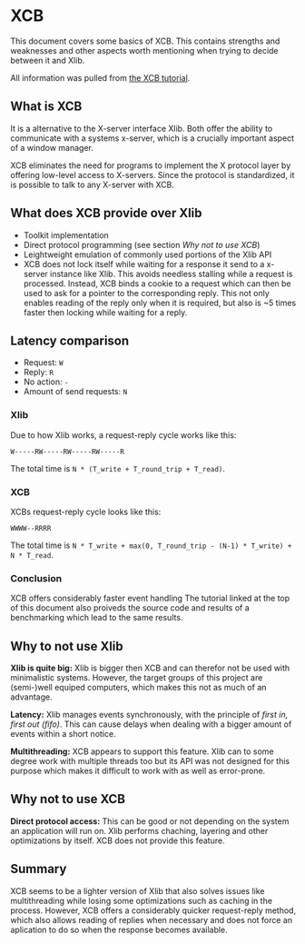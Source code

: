 # XCB
This document covers some basics of XCB.
This contains strengths and weaknesses and other aspects worth mentioning when trying to decide between
it and Xlib.

All information was pulled from [the XCB tutorial](https://xcb.freedesktop.org/tutorial/).

## What is XCB

It is a alternative to the X-server interface Xlib.
Both offer the ability to communicate with a systems x-server,
which is a crucially important aspect of a window manager.

XCB eliminates the need for programs to implement the X protocol layer by offering low-level access to X-servers.
Since the protocol is standardized, it is possible to talk to any X-server with XCB.

## What does XCB provide over Xlib

- Toolkit implementation
- Direct protocol programming (see section *Why not to use XCB*)
- Leightweight emulation of commonly used portions of the Xlib API
- XCB does not lock itself while waiting for a response it send to a x-server instance like Xlib.
  This avoids needless stalling while a request is processed.
  Instead, XCB binds a cookie to a request which can then be used to ask for a pointer to the corresponding reply.
  This not only enables reading of the reply only when it is required, but also is ~5 times faster then locking while waiting for a reply.


## Latency comparison

- Request: `W`
- Reply: `R`
- No action: `-`
- Amount of send requests: `N`

### Xlib
Due to how Xlib works, a request-reply cycle works like this:
```
W-----RW-----RW-----RW-----R
```
The total time is `N * (T_write + T_round_trip + T_read)`.

### XCB
XCBs request-reply cycle looks like this:
```
WWWW--RRRR
```
The total time is `N * T_write + max(0, T_round_trip - (N-1) * T_write) + N * T_read`.

### Conclusion

XCB offers considerably faster event handling
The tutorial linked at the top of this document also proiveds the source code and results of a benchmarking which lead to the same results.

## Why to not use Xlib

**Xlib is quite big:**
Xlib is bigger then XCB and can therefor not be used with minimalistic systems.
However, the target groups of this project are (semi-)well equiped computers,
which makes this not as much of an advantage.

**Latency:**
Xlib manages events synchronously, with the principle of *first in, first out (fifo)*.
This can cause delays when dealing with a bigger amount of events within a short notice.

**Multithreading:**
XCB appears to support this feature.
Xlib can to some degree work with multiple threads too but its API
was not designed for this purpose which makes it difficult to work with
as well as error-prone.

## Why not to use XCB

**Direct protocol access:**
This can be good or not depending on the system an application will run on.
Xlib performs chaching, layering and other optimizations by itself.
XCB does not provide this feature.

## Summary

XCB seems to be a lighter version of Xlib that also solves issues like multithreading while losing some optimizations
such as caching in the process.
However, XCB offers a considerably quicker request-reply method, which also allows reading of replies when necessary and does not force an aplication to do so when the response becomes
available.
